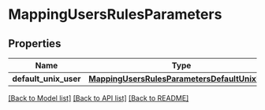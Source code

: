 # MappingUsersRulesParameters

## Properties
Name | Type | Description | Notes
------------ | ------------- | ------------- | -------------
**default_unix_user** | [**MappingUsersRulesParametersDefaultUnixUser**](MappingUsersRulesParametersDefaultUnixUser.md) |  | [optional] 

[[Back to Model list]](../README.md#documentation-for-models) [[Back to API list]](../README.md#documentation-for-api-endpoints) [[Back to README]](../README.md)


